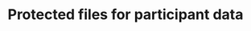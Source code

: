 ---
layout: page
title:  "Protected files for participant data"
lang: en
category: "Tools"
permalink: "/protected-files/"
trans_url: "/fr-needed/"
---